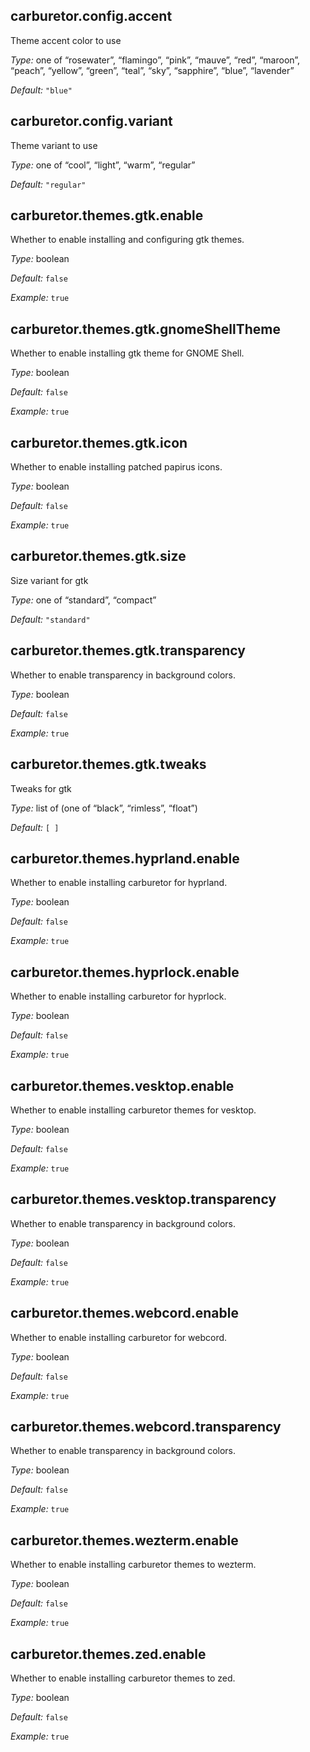 ## carburetor\.config\.accent

Theme accent color to use



*Type:*
one of “rosewater”, “flamingo”, “pink”, “mauve”, “red”, “maroon”, “peach”, “yellow”, “green”, “teal”, “sky”, “sapphire”, “blue”, “lavender”



*Default:*
` "blue" `



## carburetor\.config\.variant



Theme variant to use



*Type:*
one of “cool”, “light”, “warm”, “regular”



*Default:*
` "regular" `



## carburetor\.themes\.gtk\.enable



Whether to enable installing and configuring gtk themes\.



*Type:*
boolean



*Default:*
` false `



*Example:*
` true `



## carburetor\.themes\.gtk\.gnomeShellTheme



Whether to enable installing gtk theme for GNOME Shell\.



*Type:*
boolean



*Default:*
` false `



*Example:*
` true `



## carburetor\.themes\.gtk\.icon



Whether to enable installing patched papirus icons\.



*Type:*
boolean



*Default:*
` false `



*Example:*
` true `



## carburetor\.themes\.gtk\.size



Size variant for gtk



*Type:*
one of “standard”, “compact”



*Default:*
` "standard" `



## carburetor\.themes\.gtk\.transparency



Whether to enable transparency in background colors\.



*Type:*
boolean



*Default:*
` false `



*Example:*
` true `



## carburetor\.themes\.gtk\.tweaks



Tweaks for gtk



*Type:*
list of (one of “black”, “rimless”, “float”)



*Default:*
` [ ] `



## carburetor\.themes\.hyprland\.enable



Whether to enable installing carburetor for hyprland\.



*Type:*
boolean



*Default:*
` false `



*Example:*
` true `



## carburetor\.themes\.hyprlock\.enable



Whether to enable installing carburetor for hyprlock\.



*Type:*
boolean



*Default:*
` false `



*Example:*
` true `



## carburetor\.themes\.vesktop\.enable



Whether to enable installing carburetor themes for vesktop\.



*Type:*
boolean



*Default:*
` false `



*Example:*
` true `



## carburetor\.themes\.vesktop\.transparency



Whether to enable transparency in background colors\.



*Type:*
boolean



*Default:*
` false `



*Example:*
` true `



## carburetor\.themes\.webcord\.enable



Whether to enable installing carburetor for webcord\.



*Type:*
boolean



*Default:*
` false `



*Example:*
` true `



## carburetor\.themes\.webcord\.transparency



Whether to enable transparency in background colors\.



*Type:*
boolean



*Default:*
` false `



*Example:*
` true `



## carburetor\.themes\.wezterm\.enable



Whether to enable installing carburetor themes to wezterm\.



*Type:*
boolean



*Default:*
` false `



*Example:*
` true `



## carburetor\.themes\.zed\.enable



Whether to enable installing carburetor themes to zed\.



*Type:*
boolean



*Default:*
` false `



*Example:*
` true `


